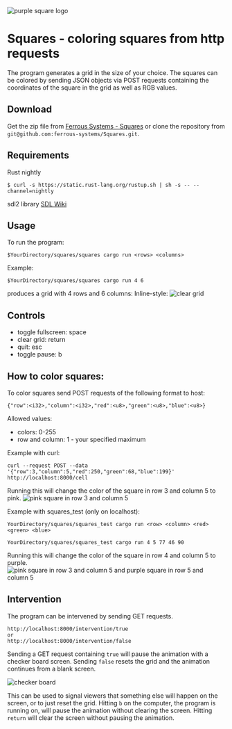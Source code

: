 ![purple square logo](https://github.com/ferrous-systems/Squares/blob/wip/example%20images/logo.png " ")
# Squares - coloring squares from http requests

The program generates a grid in the size of your choice. The squares can be colored
by sending JSON objects via POST requests containing the coordinates of the square
in the grid as well as RGB values.


## Download
  Get the zip file from [Ferrous Systems - Squares](https://github.com/ferrous-systems/Squares/archive/master.zip) or clone the repository from `git@github.com:ferrous-systems/Squares.git`.


## Requirements
  Rust nightly
  ```
  $ curl -s https://static.rust-lang.org/rustup.sh | sh -s -- --channel=nightly
  ```
  sdl2 library
  [SDL Wiki](https://wiki.libsdl.org/Installation)

## Usage
To run the program:
```
$YourDirectory/squares/squares cargo run <rows> <columns>
```
Example:
```
$YourDirectory/squares/squares cargo run 4 6
```
produces a grid with 4 rows and 6 columns:
Inline-style:
![clear grid](https://github.com/ferrous-systems/Squares/blob/wip/example%20images/5.png " ")

## Controls
- toggle fullscreen: space
- clear grid: return
- quit: esc
- toggle pause: b


## How to color squares:
To color squares send POST requests of the following format to host:
```
{"row":<i32>,"column":<i32>,"red":<u8>,"green":<u8>,"blue":<u8>}
```
Allowed values:
- colors: 0-255
- row and column: 1 - your specified maximum

Example with curl:
```
curl --request POST --data '{"row":3,"column":5,"red":250,"green":68,"blue":199}' http://localhost:8000/cell
```
Running this will change the color of the square in row 3 and column 5 to pink.
![pink square in row 3 and column 5](https://github.com/ferrous-systems/Squares/blob/wip/example%20images/2.png " ")

Example with squares_test (only on localhost):
```
YourDirectory/squares/squares_test cargo run <row> <column> <red> <green> <blue>
```
```
YourDirectory/squares/squares_test cargo run 4 5 77 46 90
```
Running this will change the color of the square in row 4 and column 5 to purple.
![pink square in row 3 and column 5 and purple square in row 5 and column 5](https://github.com/ferrous-systems/Squares/blob/wip/example%20images/3.png " ")

## Intervention
The program can be intervened by sending GET requests.

```
http://localhost:8000/intervention/true
or
http://localhost:8000/intervention/false
```
Sending a GET request containing `true` will pause the animation with a checker board screen. Sending `false` resets the grid and the animation continues from a blank screen.


![checker board](https://github.com/ferrous-systems/Squares/blob/wip/example%20images/4.png " ")

This can be used to signal viewers that something else will happen on the screen, or to just reset the grid. Hitting `b` on the computer, the program is running on,  will pause the animation without clearing the screen. Hitting `return` will clear the screen without pausing the animation.  

